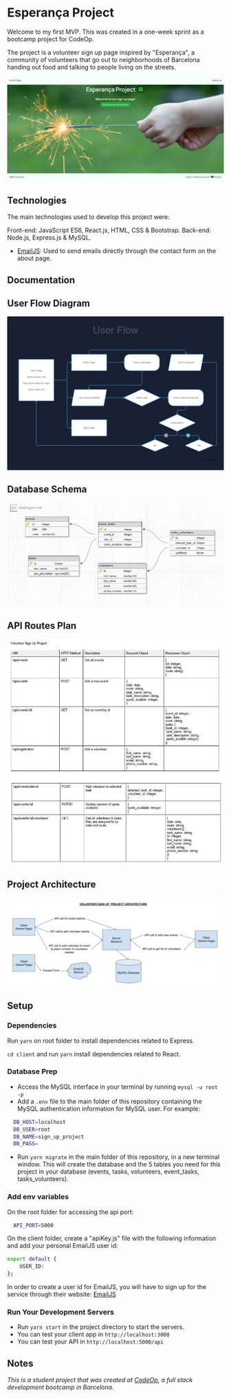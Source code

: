 # Esperança Project

Welcome to my first MVP. This was created in a one-week sprint as a bootcamp project for CodeOp.

The project is a volunteer sign up page inspired by "Esperança", a community of volunteers that go out to neighborhoods of Barcelona handing out food and talking to people living on the streets.

<img src="images/Home%20Page.JPG">

## Technologies

The main technologies used to develop this project were:

Front-end: JavaScript ES6, React.js, HTML, CSS & Bootstrap.
Back-end: Node.js, Express.js & MySQL.

- [EmailJS](https://www.emailjs.com/): Used to send emails directly through the contact form on the about page.

## Documentation

## User Flow Diagram

<img src="images/User%20Flow.png">

## Database Schema

<img src="images/Database%20Schema.JPG">

## API Routes Plan

<img src="images/API%20Routes%201.JPG">
<img src="images/API%20Routes%202.JPG">

## Project Architecture

<img src="images/Project%20Architecture.jpg">

## Setup

### Dependencies

Run `yarn` on root folder to install dependencies related to Express.

`cd client` and run `yarn` install dependencies related to React.

### Database Prep

- Access the MySQL interface in your terminal by running `mysql -u root -p`
- Add a `.env` file to the main folder of this repository containing the MySQL authentication information for MySQL user. For example:

```bash
  DB_HOST=localhost
  DB_USER=root
  DB_NAME=sign_up_project
  DB_PASS=
```

- Run `yarn migrate` in the main folder of this repository, in a new terminal window. This will create the database and the 5 tables you need for this project in your database (events, tasks, volunteers, event_tasks, tasks_volunteers).

### Add env variables

On the root folder for accessing the api port:

```bash
  API_PORT=5000
```

On the client folder, create a "apiKey.js" file with the following information and add your personal EmailJS user id:

```bash
export default {
	USER_ID:
};
```

In order to create a user id for EmailJS, you will have to sign up for the service through their website: <a href="https://www.emailjs.com/">EmailJS</a>

### Run Your Development Servers

- Run `yarn start` in the project directory to start the servers.
- You can test your client app in `http://localhost:3000`
- You can test your API in `http://localhost:5000/api`

## Notes

_This is a student project that was created at [CodeOp](http://codeop.tech), a full stack development bootcamp in Barcelona._
